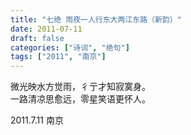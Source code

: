 ```yaml
---
title: "七绝 雨夜一人行东大两江东路（新韵）"
date: 2011-07-11
draft: false
categories: ["诗词", "绝句"]
tags: ["2011", "南京"]
---
```


微光映水方觉雨，彳亍才知寂寞身。  
一路清凉思愈远，零星笑语更怀人。  

2011.7.11 南京  
